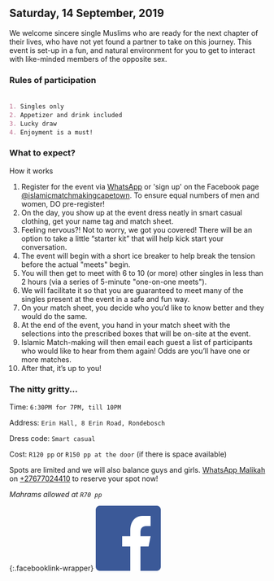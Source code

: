 ## Saturday, 14 September, 2019

We welcome sincere single Muslims who are ready for the next chapter of their lives, who have not yet found a partner to take on this journey. This event is set-up in a fun, and natural environment for you to get to interact with like-minded members of the opposite sex.

### Rules of participation

```markdown

1. Singles only
2. Appetizer and drink included
3. Lucky draw
4. Enjoyment is a must!

```

### What to expect?
 
How it works

1. Register for the event via [WhatsApp](https://wa.me/27677024410?text=Hi!%20I'm%20interested%20in%20attending%20the%20meet'n%20match.) or 'sign up' on the Facebook page [@islamicmatchmakingcapetown](https://www.facebook.com/islamicmatchmakingcapetown). To ensure equal numbers of men and women, DO pre-register!
2. On the day, you show up at the event dress neatly in smart casual clothing, get your name tag and match sheet.
3. Feeling nervous?! Not to worry, we got you covered! There will be an option to take a little “starter kit” that will help kick start your conversation.
4. The event will begin with a short ice breaker to help break the tension before the actual "meets" begin.
5. You will then get to meet with 6 to 10 (or more) other singles in less than 2 hours (via a series of 5-minute "one-on-one meets").
6. We will facilitate it so that you are guaranteed to meet many of the singles present at the event in a safe and fun way.
7. On your match sheet, you decide who you’d like to know better and they would do the same.
8. At the end of the event, you hand in your match sheet with the selections into the prescribed boxes that will be on-site at the event.
9. Islamic Match-making will then email each guest a list of participants who would like to hear from them again! Odds are you’ll have one or more matches.
10. After that, it’s up to you!

### The nitty gritty...

Time: `6:30PM for 7PM, till 10PM`

Address: `Erin Hall, 8 Erin Road, Rondebosch`

Dress code: `Smart casual`

Cost: `R120 pp` or `R150 pp at the door` (if there is space available)

Spots are limited and we will also balance guys and girls. [WhatsApp Malikah](https://wa.me/27677024410?text=Hi!%20I'm%20interested%20in%20attending%20the%20meet'n%20match.) on [+27677024410](https://wa.me/27677024410?text=Hi!%20I'm%20interested%20in%20attending%20the%20meet'n%20match.) to reserve your spot now!

*Mahrams allowed at `R70 pp`*

{:.facebooklink-wrapper}
[![Facebook](/assets/facebook.png)](https://www.facebook.com/islamicmatchmakingcapetown)

